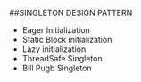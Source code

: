 ##SINGLETON DESIGN PATTERN

- Eager Initialization
- Static Block initialization
- Lazy initialization
- ThreadSafe Singleton
- Bill Pugb Singleton